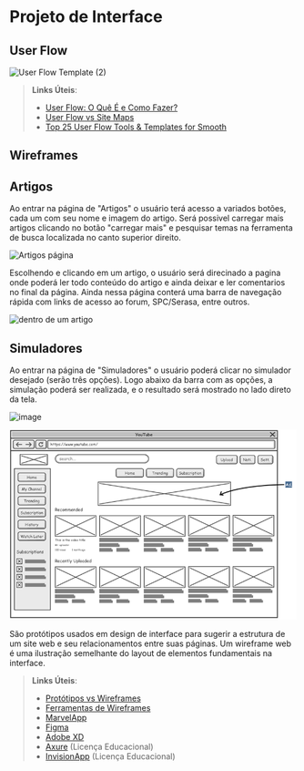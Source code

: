 
# Projeto de Interface

## User Flow

![User Flow Template (2)](https://user-images.githubusercontent.com/113143021/195746138-ad7f709a-8b52-480d-bc9f-e1daf9dbbc4a.jpg)



> **Links Úteis**:
> - [User Flow: O Quê É e Como Fazer?](https://medium.com/7bits/fluxo-de-usu%C3%A1rio-user-flow-o-que-%C3%A9-como-fazer-79d965872534)
> - [User Flow vs Site Maps](http://designr.com.br/sitemap-e-user-flow-quais-as-diferencas-e-quando-usar-cada-um/)
> - [Top 25 User Flow Tools & Templates for Smooth](https://www.mockplus.com/blog/post/user-flow-tools)


## Wireframes

## Artigos

Ao entrar na página de "Artigos" o usuário terá acesso a variados botões, cada um com seu nome e imagem do artigo. Será possivel carregar mais artigos clicando no botão "carregar mais" e pesquisar temas na ferramenta de busca localizada no canto superior direito.

![Artigos página](https://user-images.githubusercontent.com/112964187/195947386-c6a00079-8420-4b30-bf7b-8268058f52eb.jpg)


Escolhendo e clicando em um artigo, o usuário será direcinado a pagina onde poderá ler todo conteúdo do artigo e ainda deixar e ler comentarios no final da página. Ainda nessa página conterá uma barra de navegação rápida com links de acesso ao forum, SPC/Serasa, entre outros.

![dentro de um artigo](https://user-images.githubusercontent.com/112964187/195947487-82c16dba-c200-49f1-bd0f-bc97988bfb18.jpg)

## Simuladores

Ao entrar na página de "Simuladores" o usuário poderá clicar no simulador desejado (serão três opções). Logo abaixo da barra com as opções, a simulação poderá ser realizada, e o resultado será mostrado no lado direto da tela. 

![image](https://user-images.githubusercontent.com/113486028/195949868-b67f6172-0a03-4d11-bb65-878c370251b0.png)




![Exemplo de Wireframe](img/wireframe-example.png)

São protótipos usados em design de interface para sugerir a estrutura de um site web e seu relacionamentos entre suas páginas. Um wireframe web é uma ilustração semelhante do layout de elementos fundamentais na interface.
 
> **Links Úteis**:
> - [Protótipos vs Wireframes](https://www.nngroup.com/videos/prototypes-vs-wireframes-ux-projects/)
> - [Ferramentas de Wireframes](https://rockcontent.com/blog/wireframes/)
> - [MarvelApp](https://marvelapp.com/developers/documentation/tutorials/)
> - [Figma](https://www.figma.com/)
> - [Adobe XD](https://www.adobe.com/br/products/xd.html#scroll)
> - [Axure](https://www.axure.com/edu) (Licença Educacional)
> - [InvisionApp](https://www.invisionapp.com/) (Licença Educacional)
